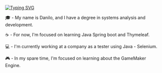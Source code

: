 [![Typing SVG](https://readme-typing-svg.demolab.com/?lines=Hello+👋;Welcome+to+my+github+:D)](https://git.io/typing-svg)



🎓 - My name is Danilo, and I have a degree in systems analysis and development.

☕ - For now, I'm focused on learning Java Spring boot and Thymeleaf.

💻 - I'm currently working at a company as a tester using Java - Selenium.

🎮 - In my spare time, I'm focused on learning about the GameMaker Engine.
